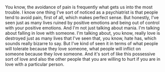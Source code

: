  You know, the avoidance of pain is frequently what gets us into the most trouble. I know one thing I've sort of noticed as a psychiatrist is that people tend to avoid pain, first of all, which makes perfect sense. But honestly, I've seen just as many lives ruined by positive emotions and being out of control with your positive emotions. And I'm not just talking about mania. I'm talking about falling in love with someone. I'm talking about, you know, really love is destroyed just as many lives that I've seen that, you know, hate has, which sounds really bizarre to say. But I've kind of seen it in terms of what people will tolerate because they love someone, what people will inflict on someone because they love someone. And it's sort of like this possessive sort of love and also the other people that you are willing to hurt if you are in love with a particular person.
